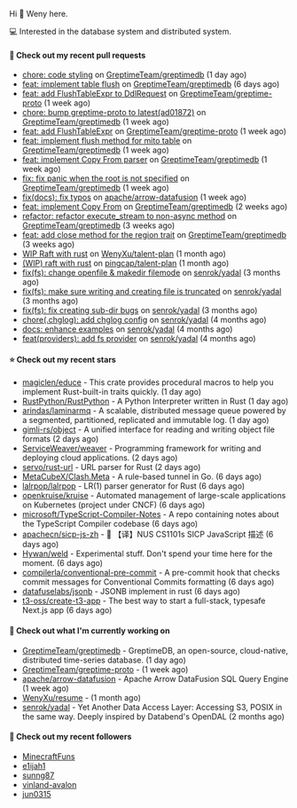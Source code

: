 Hi 👋 Weny here.

💻 Interested in the database system and distributed system.

#### 🔨 Check out my recent pull requests

- [chore: code styling](https://github.com/GreptimeTeam/greptimedb/pull/1137) on [GreptimeTeam/greptimedb](https://github.com/GreptimeTeam/greptimedb) (1 day ago)
- [feat: implement table flush](https://github.com/GreptimeTeam/greptimedb/pull/1121) on [GreptimeTeam/greptimedb](https://github.com/GreptimeTeam/greptimedb) (6 days ago)
- [feat: add FlushTableExpr to DdlRequest](https://github.com/GreptimeTeam/greptime-proto/pull/12) on [GreptimeTeam/greptime-proto](https://github.com/GreptimeTeam/greptime-proto) (1 week ago)
- [chore: bump greptime-proto to latest(ad01872)](https://github.com/GreptimeTeam/greptimedb/pull/1102) on [GreptimeTeam/greptimedb](https://github.com/GreptimeTeam/greptimedb) (1 week ago)
- [feat: add FlushTableExpr](https://github.com/GreptimeTeam/greptime-proto/pull/11) on [GreptimeTeam/greptime-proto](https://github.com/GreptimeTeam/greptime-proto) (1 week ago)
- [feat: implement flush method for mito table](https://github.com/GreptimeTeam/greptimedb/pull/1094) on [GreptimeTeam/greptimedb](https://github.com/GreptimeTeam/greptimedb) (1 week ago)
- [feat: implement Copy From parser](https://github.com/GreptimeTeam/greptimedb/pull/1092) on [GreptimeTeam/greptimedb](https://github.com/GreptimeTeam/greptimedb) (1 week ago)
- [fix: fix panic when the root is not specified](https://github.com/GreptimeTeam/greptimedb/pull/1089) on [GreptimeTeam/greptimedb](https://github.com/GreptimeTeam/greptimedb) (1 week ago)
- [fix(docs): fix typos](https://github.com/apache/arrow-datafusion/pull/5403) on [apache/arrow-datafusion](https://github.com/apache/arrow-datafusion) (1 week ago)
- [feat: implement Copy From](https://github.com/GreptimeTeam/greptimedb/pull/1064) on [GreptimeTeam/greptimedb](https://github.com/GreptimeTeam/greptimedb) (2 weeks ago)
- [refactor: refactor execute_stream to non-async method](https://github.com/GreptimeTeam/greptimedb/pull/980) on [GreptimeTeam/greptimedb](https://github.com/GreptimeTeam/greptimedb) (3 weeks ago)
- [feat: add close method for the region trait](https://github.com/GreptimeTeam/greptimedb/pull/970) on [GreptimeTeam/greptimedb](https://github.com/GreptimeTeam/greptimedb) (3 weeks ago)
- [WIP Raft with rust](https://github.com/WenyXu/talent-plan/pull/1) on [WenyXu/talent-plan](https://github.com/WenyXu/talent-plan) (1 month ago)
- [(WIP) raft with rust](https://github.com/pingcap/talent-plan/pull/456) on [pingcap/talent-plan](https://github.com/pingcap/talent-plan) (1 month ago)
- [fix(fs): change openfile &amp; makedir filemode](https://github.com/senrok/yadal/pull/7) on [senrok/yadal](https://github.com/senrok/yadal) (3 months ago)
- [fix(fs): make sure writing and creating file is truncated](https://github.com/senrok/yadal/pull/6) on [senrok/yadal](https://github.com/senrok/yadal) (3 months ago)
- [fix(fs): fix creating sub-dir bugs](https://github.com/senrok/yadal/pull/5) on [senrok/yadal](https://github.com/senrok/yadal) (3 months ago)
- [chore(.chglog): add chglog config](https://github.com/senrok/yadal/pull/4) on [senrok/yadal](https://github.com/senrok/yadal) (4 months ago)
- [docs: enhance examples](https://github.com/senrok/yadal/pull/3) on [senrok/yadal](https://github.com/senrok/yadal) (4 months ago)
- [feat(providers): add fs provider](https://github.com/senrok/yadal/pull/1) on [senrok/yadal](https://github.com/senrok/yadal) (4 months ago)

#### ⭐ Check out my recent stars

- [magiclen/educe](https://github.com/magiclen/educe) - This crate provides procedural macros to help you implement Rust-built-in traits quickly. (1 day ago)
- [RustPython/RustPython](https://github.com/RustPython/RustPython) - A Python Interpreter written in Rust (1 day ago)
- [arindas/laminarmq](https://github.com/arindas/laminarmq) - A scalable, distributed message queue powered by a segmented, partitioned, replicated and immutable log. (1 day ago)
- [gimli-rs/object](https://github.com/gimli-rs/object) - A unified interface for reading and writing object file formats (2 days ago)
- [ServiceWeaver/weaver](https://github.com/ServiceWeaver/weaver) - Programming framework for writing and deploying cloud applications. (2 days ago)
- [servo/rust-url](https://github.com/servo/rust-url) - URL parser for Rust (2 days ago)
- [MetaCubeX/Clash.Meta](https://github.com/MetaCubeX/Clash.Meta) - A rule-based tunnel in Go. (6 days ago)
- [lalrpop/lalrpop](https://github.com/lalrpop/lalrpop) - LR(1) parser generator for Rust (6 days ago)
- [openkruise/kruise](https://github.com/openkruise/kruise) - Automated management of large-scale applications on Kubernetes (project under CNCF) (6 days ago)
- [microsoft/TypeScript-Compiler-Notes](https://github.com/microsoft/TypeScript-Compiler-Notes) - A repo containing notes about the TypeScript Compiler codebase (6 days ago)
- [apachecn/sicp-js-zh](https://github.com/apachecn/sicp-js-zh) - :book: 【译】NUS CS1101s SICP JavaScript 描述 (6 days ago)
- [Hywan/weld](https://github.com/Hywan/weld) - Experimental stuff. Don&#39;t spend your time here for the moment. (6 days ago)
- [compilerla/conventional-pre-commit](https://github.com/compilerla/conventional-pre-commit) - A pre-commit hook that checks commit messages for Conventional Commits formatting (6 days ago)
- [datafuselabs/jsonb](https://github.com/datafuselabs/jsonb) - JSONB implement in rust (6 days ago)
- [t3-oss/create-t3-app](https://github.com/t3-oss/create-t3-app) - The best way to start a full-stack, typesafe Next.js app  (6 days ago)

#### 👷 Check out what I'm currently working on

- [GreptimeTeam/greptimedb](https://github.com/GreptimeTeam/greptimedb) - GreptimeDB, an open-source, cloud-native, distributed time-series database. (1 day ago)
- [GreptimeTeam/greptime-proto](https://github.com/GreptimeTeam/greptime-proto) -  (1 week ago)
- [apache/arrow-datafusion](https://github.com/apache/arrow-datafusion) - Apache Arrow DataFusion SQL Query Engine (1 week ago)
- [WenyXu/resume](https://github.com/WenyXu/resume) -  (1 month ago)
- [senrok/yadal](https://github.com/senrok/yadal) - Yet Another Data Access Layer: Accessing S3, POSIX in the same way. Deeply inspired by Databend&#39;s OpenDAL (2 months ago)

#### 👯 Check out my recent followers

- [MinecraftFuns](https://github.com/MinecraftFuns)
- [e1ijah1](https://github.com/e1ijah1)
- [sunng87](https://github.com/sunng87)
- [vinland-avalon](https://github.com/vinland-avalon)
- [jun0315](https://github.com/jun0315)


